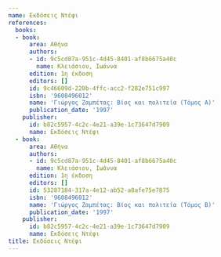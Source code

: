 ```yaml
---
name: Εκδόσεις Ντέφι
references:
  books:
  - book:
      area: Αθήνα
      authors:
      - id: 9c5cd87a-951c-4d45-8401-af8b6675a40c
        name: Κλειάσιου, Ιωάννα
      edition: 1η έκδοση
      editors: []
      id: 9c46609d-220b-4ffc-acc2-f282e751c997
      isbn: '9608496012'
      name: 'Γιώργος Ζαμπέτας: Βίος και πολιτεία (Τόμος Α)'
      publication_date: '1997'
    publisher:
      id: b82c5957-4c2c-4e21-a39e-1c73647d7909
      name: Εκδόσεις Ντέφι
  - book:
      area: Αθήνα
      authors:
      - id: 9c5cd87a-951c-4d45-8401-af8b6675a40c
        name: Κλειάσιου, Ιωάννα
      edition: 1η έκδοση
      editors: []
      id: 53287184-317a-4e12-ab52-a8afe75e7875
      isbn: '9608496012'
      name: 'Γιώργος Ζαμπέτας: Βίος και πολιτεία (Τόμος Β)'
      publication_date: '1997'
    publisher:
      id: b82c5957-4c2c-4e21-a39e-1c73647d7909
      name: Εκδόσεις Ντέφι
title: Εκδόσεις Ντέφι
---
```


